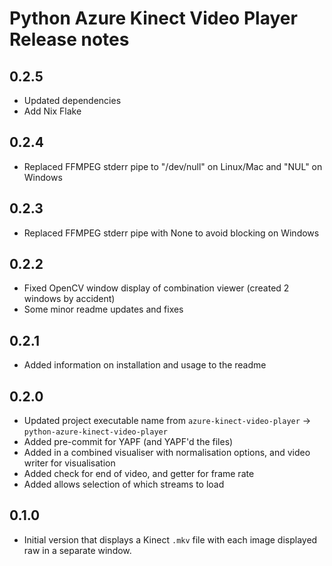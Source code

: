 # Python Azure Kinect Video Player Release notes

## 0.2.5

- Updated dependencies
- Add Nix Flake

## 0.2.4

- Replaced FFMPEG stderr pipe to "/dev/null" on Linux/Mac and "NUL" on Windows

## 0.2.3

- Replaced FFMPEG stderr pipe with None to avoid blocking on Windows

## 0.2.2

- Fixed OpenCV window display of combination viewer (created 2 windows by accident)
- Some minor readme updates and fixes

## 0.2.1

- Added information on installation and usage to the readme

## 0.2.0

- Updated project executable name from `azure-kinect-video-player` -> `python-azure-kinect-video-player`
- Added pre-commit for YAPF (and YAPF'd the files)
- Added in a combined visualiser with normalisation options, and video writer for visualisation
- Added check for end of video, and getter for frame rate
- Added allows selection of which streams to load

## 0.1.0

- Initial version that displays a Kinect `.mkv` file with each image displayed raw in a separate window.


